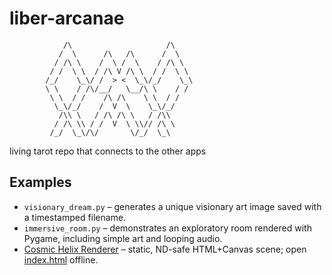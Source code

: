 # liber-arcanae
```
            /\                     /\
           /  \      /\   /\      /  \
          / /\ \    /  \ /  \    / /\ \
         / /  \ \  / /\ V /\ \  / /  \ \
        /_/    \_\/ /  > <  \_\/_/    \_\
        \ \    / /\/__/   \__/\ \    / /
         \ \  / /    /\ /\    \ \  / /
          \_\/_/    /  V  \    \_\/_/
           /\\ \   / /\ /\ \   / /\\
          / /\ \\ / /  V  \ \\// /\ \
         /_/  \_\/\/       \/_/  \_\
```

living tarot repo that connects to the other apps

## Examples
- `visionary_dream.py` – generates a unique visionary art image saved with a timestamped filename.
- `immersive_room.py` – demonstrates an exploratory room rendered with Pygame, including simple art and looping audio.
- [Cosmic Helix Renderer](./README_RENDERER.md) – static, ND-safe HTML+Canvas scene; open [index.html](./index.html) offline.
